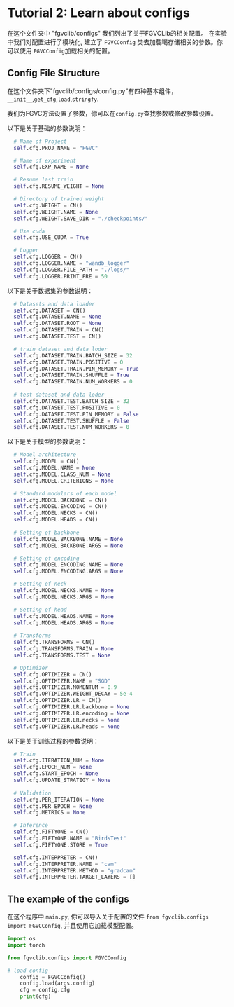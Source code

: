 # Tutorial 2: Learn about configs

在这个文件夹中 "fgvclib/configs" 我们列出了关于FGVCLib的相关配置。
在实验中我们对配置进行了模块化, 建立了 ```FGVCConfig``` 类去加载喝存储相关的参数。你可以使用 ```FGVCConfig```加载相关的配置。

## Config File Structure

在这个文件夹下"fgvclib/configs/config.py"有四种基本组件，```__init__```,```get_cfg```,```load```,```stringfy```.

我们为FGVC方法设置了参数，你可以在```config.py```查找参数或修改参数设置。

以下是关于基础的参数说明：
```python
  # Name of Project
  self.cfg.PROJ_NAME = "FGVC"

  # Name of experiment
  self.cfg.EXP_NAME = None

  # Resume last train
  self.cfg.RESUME_WEIGHT = None

  # Directory of trained weight
  self.cfg.WEIGHT = CN()
  self.cfg.WEIGHT.NAME = None
  self.cfg.WEIGHT.SAVE_DIR = "./checkpoints/"

  # Use cuda
  self.cfg.USE_CUDA = True

  # Logger
  self.cfg.LOGGER = CN()
  self.cfg.LOGGER.NAME = "wandb_logger"
  self.cfg.LOGGER.FILE_PATH = "./logs/"
  self.cfg.LOGGER.PRINT_FRE = 50
```

以下是关于数据集的参数说明：
```python
  # Datasets and data loader
  self.cfg.DATASET = CN()
  self.cfg.DATASET.NAME = None
  self.cfg.DATASET.ROOT = None
  self.cfg.DATASET.TRAIN = CN()
  self.cfg.DATASET.TEST = CN()

  # train dataset and data loder
  self.cfg.DATASET.TRAIN.BATCH_SIZE = 32
  self.cfg.DATASET.TRAIN.POSITIVE = 0
  self.cfg.DATASET.TRAIN.PIN_MEMORY = True
  self.cfg.DATASET.TRAIN.SHUFFLE = True
  self.cfg.DATASET.TRAIN.NUM_WORKERS = 0
        
  # test dataset and data loder
  self.cfg.DATASET.TEST.BATCH_SIZE = 32
  self.cfg.DATASET.TEST.POSITIVE = 0
  self.cfg.DATASET.TEST.PIN_MEMORY = False
  self.cfg.DATASET.TEST.SHUFFLE = False
  self.cfg.DATASET.TEST.NUM_WORKERS = 0
```

以下是关于模型的参数说明：
```python
  # Model architecture
  self.cfg.MODEL = CN()
  self.cfg.MODEL.NAME = None
  self.cfg.MODEL.CLASS_NUM = None
  self.cfg.MODEL.CRITERIONS = None

  # Standard modulars of each model
  self.cfg.MODEL.BACKBONE = CN()
  self.cfg.MODEL.ENCODING = CN()
  self.cfg.MODEL.NECKS = CN()
  self.cfg.MODEL.HEADS = CN()
        
  # Setting of backbone
  self.cfg.MODEL.BACKBONE.NAME = None
  self.cfg.MODEL.BACKBONE.ARGS = None

  # Setting of encoding
  self.cfg.MODEL.ENCODING.NAME = None
  self.cfg.MODEL.ENCODING.ARGS = None

  # Setting of neck
  self.cfg.MODEL.NECKS.NAME = None
  self.cfg.MODEL.NECKS.ARGS = None

  # Setting of head
  self.cfg.MODEL.HEADS.NAME = None
  self.cfg.MODEL.HEADS.ARGS = None
        
  # Transforms
  self.cfg.TRANSFORMS = CN()
  self.cfg.TRANSFORMS.TRAIN = None
  self.cfg.TRANSFORMS.TEST = None

  # Optimizer
  self.cfg.OPTIMIZER = CN()
  self.cfg.OPTIMIZER.NAME = "SGD"
  self.cfg.OPTIMIZER.MOMENTUM = 0.9
  self.cfg.OPTIMIZER.WEIGHT_DECAY = 5e-4
  self.cfg.OPTIMIZER.LR = CN()
  self.cfg.OPTIMIZER.LR.backbone = None
  self.cfg.OPTIMIZER.LR.encoding = None
  self.cfg.OPTIMIZER.LR.necks = None
  self.cfg.OPTIMIZER.LR.heads = None
```

以下是关于训练过程的参数说明：
```python
  # Train
  self.cfg.ITERATION_NUM = None
  self.cfg.EPOCH_NUM = None
  self.cfg.START_EPOCH = None
  self.cfg.UPDATE_STRATEGY = None
        
  # Validation
  self.cfg.PER_ITERATION = None
  self.cfg.PER_EPOCH = None
  self.cfg.METRICS = None

  # Inference
  self.cfg.FIFTYONE = CN()
  self.cfg.FIFTYONE.NAME = "BirdsTest"
  self.cfg.FIFTYONE.STORE = True

  self.cfg.INTERPRETER = CN()
  self.cfg.INTERPRETER.NAME = "cam"
  self.cfg.INTERPRETER.METHOD = "gradcam"
  self.cfg.INTERPRETER.TARGET_LAYERS = []
```
## The example of the configs

在这个程序中 ```main.py```, 你可以导入关于配置的文件 ```from fgvclib.configs import FGVCConfig```, 并且使用它加载模型配置。

```python
import os
import torch 

from fgvclib.configs import FGVCConfig

# load config
    config = FGVCConfig()
    config.load(args.config)
    cfg = config.cfg
    print(cfg)
```